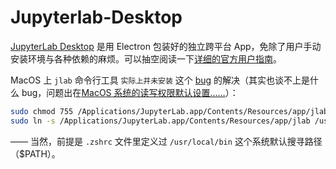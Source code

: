 # Jupyterlab-Desktop

[JupyterLab Desktop](https://github.com/jupyterlab/jupyterlab-desktop) 是用 Electron 包装好的独立跨平台 App，免除了用户手动安装环境与各种依赖的麻烦。可以抽空阅读一下[详细的官方用户指南](https://github.com/jupyterlab/jupyterlab-desktop/blob/master/user-guide.md)。

MacOS 上 `jlab` 命令行工具 `实际上并未安装` 这个 [bug](https://github.com/jupyterlab/jupyterlab-desktop/issues/655) 的解决（其实也谈不上是什么 bug，问题出在[MacOS 系统的读写权限默认设置……](https://github.com/jupyterlab/jupyterlab-desktop/blob/master/troubleshoot.md#macos-write-permission-issues)）：

```bash
sudo chmod 755 /Applications/JupyterLab.app/Contents/Resources/app/jlab
sudo ln -s /Applications/JupyterLab.app/Contents/Resources/app/jlab /usr/local/bin/jlab
```

—— 当然，前提是 `.zshrc` 文件里定义过 `/usr/local/bin` 这个系统默认搜寻路径（$PATH）。

